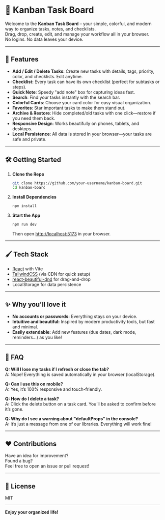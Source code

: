 # 📝 Kanban Task Board

Welcome to the **Kanban Task Board** – your simple, colorful, and modern way to organize tasks, notes, and checklists.  
Drag, drop, create, edit, and manage your workflow all in your browser.  
No logins. No data leaves your device.

---

## 🚀 Features

- **Add / Edit / Delete Tasks**: Create new tasks with details, tags, priority, color, and checklists. Edit anytime.
- **Checklist**: Every task can have its own checklist (perfect for subtasks or steps).
- **Quick Note**: Speedy "add note" box for capturing ideas fast.
- **Search**: Find your tasks instantly with the search bar.
- **Colorful Cards**: Choose your card color for easy visual organization.
- **Favorites**: Star important tasks to make them stand out.
- **Archive & Restore**: Hide completed/old tasks with one click—restore if you need them back.
- **Responsive Design**: Works beautifully on phones, tablets, and desktops.
- **Local Persistence**: All data is stored in your browser—your tasks are safe and private.

---

## 🛠️ Getting Started

1. **Clone the Repo**
    ```bash
    git clone https://github.com/your-username/kanban-board.git
    cd kanban-board
    ```

2. **Install Dependencies**
    ```bash
    npm install
    ```

3. **Start the App**
    ```bash
    npm run dev
    ```
    Then open [http://localhost:5173](http://localhost:5173) in your browser.

---

## 🖌️ Tech Stack

- [React](https://reactjs.org/) with Vite
- [TailwindCSS](https://tailwindcss.com/) (via CDN for quick setup)
- [react-beautiful-dnd](https://github.com/atlassian/react-beautiful-dnd) for drag-and-drop
- LocalStorage for data persistence

---

## ✨ Why you'll love it

- **No accounts or passwords:** Everything stays on your device.
- **Intuitive and beautiful:** Inspired by modern productivity tools, but fast and minimal.
- **Easily extendable:** Add new features (due dates, dark mode, reminders...) as you like!

---

## 🧐 FAQ

**Q: Will I lose my tasks if I refresh or close the tab?**  
A: Nope! Everything is saved automatically in your browser (localStorage).

**Q: Can I use this on mobile?**  
A: Yes, it’s 100% responsive and touch-friendly.

**Q: How do I delete a task?**  
A: Click the delete button on a task card. You’ll be asked to confirm before it’s gone.

**Q: Why do I see a warning about "defaultProps" in the console?**  
A: It’s just a message from one of our libraries. Everything will work fine!

---

## ❤️ Contributions

Have an idea for improvement?  
Found a bug?  
Feel free to open an issue or pull request!

---

## 📄 License

MIT

---

**Enjoy your organized life!**  
